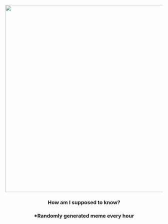<p align="center">
        <img src="https://i.redd.it/4u8bt7i5uow81.jpg" width="600" height="600">
        </p>
        <h3 align="center">How am I supposed to know?</h3>
        <h3 align="center">*Randomly generated meme every hour</h3>
    